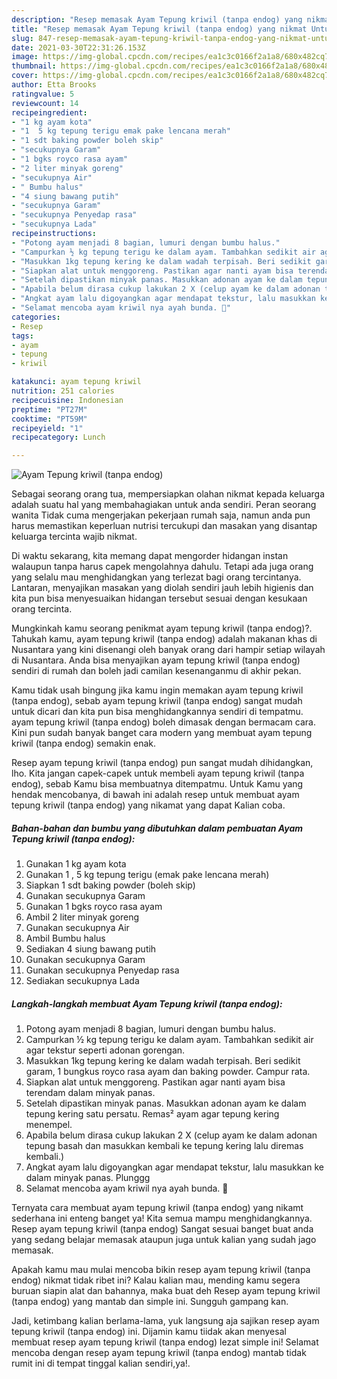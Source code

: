 ```yaml
---
description: "Resep memasak Ayam Tepung kriwil (tanpa endog) yang nikmat Untuk Jualan"
title: "Resep memasak Ayam Tepung kriwil (tanpa endog) yang nikmat Untuk Jualan"
slug: 847-resep-memasak-ayam-tepung-kriwil-tanpa-endog-yang-nikmat-untuk-jualan
date: 2021-03-30T22:31:26.153Z
image: https://img-global.cpcdn.com/recipes/ea1c3c0166f2a1a8/680x482cq70/ayam-tepung-kriwil-tanpa-endog-foto-resep-utama.jpg
thumbnail: https://img-global.cpcdn.com/recipes/ea1c3c0166f2a1a8/680x482cq70/ayam-tepung-kriwil-tanpa-endog-foto-resep-utama.jpg
cover: https://img-global.cpcdn.com/recipes/ea1c3c0166f2a1a8/680x482cq70/ayam-tepung-kriwil-tanpa-endog-foto-resep-utama.jpg
author: Etta Brooks
ratingvalue: 5
reviewcount: 14
recipeingredient:
- "1 kg ayam kota"
- "1  5 kg tepung terigu emak pake lencana merah"
- "1 sdt baking powder boleh skip"
- "secukupnya Garam"
- "1 bgks royco rasa ayam"
- "2 liter minyak goreng"
- "secukupnya Air"
- " Bumbu halus"
- "4 siung bawang putih"
- "secukupnya Garam"
- "secukupnya Penyedap rasa"
- "secukupnya Lada"
recipeinstructions:
- "Potong ayam menjadi 8 bagian, lumuri dengan bumbu halus."
- "Campurkan ½ kg tepung terigu ke dalam ayam. Tambahkan sedikit air agar tekstur seperti adonan gorengan."
- "Masukkan 1kg tepung kering ke dalam wadah terpisah. Beri sedikit garam, 1 bungkus royco rasa ayam dan baking powder. Campur rata."
- "Siapkan alat untuk menggoreng. Pastikan agar nanti ayam bisa terendam dalam minyak panas."
- "Setelah dipastikan minyak panas. Masukkan adonan ayam ke dalam tepung kering satu persatu. Remas² ayam agar tepung kering menempel."
- "Apabila belum dirasa cukup lakukan 2 X (celup ayam ke dalam adonan tepung basah dan masukkan kembali ke tepung kering lalu diremas kembali.)"
- "Angkat ayam lalu digoyangkan agar mendapat tekstur, lalu masukkan ke dalam minyak panas. Plunggg"
- "Selamat mencoba ayam kriwil nya ayah bunda. 🤗"
categories:
- Resep
tags:
- ayam
- tepung
- kriwil

katakunci: ayam tepung kriwil 
nutrition: 251 calories
recipecuisine: Indonesian
preptime: "PT27M"
cooktime: "PT59M"
recipeyield: "1"
recipecategory: Lunch

---
```



![Ayam Tepung kriwil (tanpa endog)](https://img-global.cpcdn.com/recipes/ea1c3c0166f2a1a8/680x482cq70/ayam-tepung-kriwil-tanpa-endog-foto-resep-utama.jpg)

Sebagai seorang orang tua, mempersiapkan olahan nikmat kepada keluarga adalah suatu hal yang membahagiakan untuk anda sendiri. Peran seorang  wanita Tidak cuma mengerjakan pekerjaan rumah saja, namun anda pun harus memastikan keperluan nutrisi tercukupi dan masakan yang disantap keluarga tercinta wajib nikmat.

Di waktu  sekarang, kita memang dapat mengorder hidangan instan walaupun tanpa harus capek mengolahnya dahulu. Tetapi ada juga orang yang selalu mau menghidangkan yang terlezat bagi orang tercintanya. Lantaran, menyajikan masakan yang diolah sendiri jauh lebih higienis dan kita pun bisa menyesuaikan hidangan tersebut sesuai dengan kesukaan orang tercinta. 



Mungkinkah kamu seorang penikmat ayam tepung kriwil (tanpa endog)?. Tahukah kamu, ayam tepung kriwil (tanpa endog) adalah makanan khas di Nusantara yang kini disenangi oleh banyak orang dari hampir setiap wilayah di Nusantara. Anda bisa menyajikan ayam tepung kriwil (tanpa endog) sendiri di rumah dan boleh jadi camilan kesenanganmu di akhir pekan.

Kamu tidak usah bingung jika kamu ingin memakan ayam tepung kriwil (tanpa endog), sebab ayam tepung kriwil (tanpa endog) sangat mudah untuk dicari dan kita pun bisa menghidangkannya sendiri di tempatmu. ayam tepung kriwil (tanpa endog) boleh dimasak dengan bermacam cara. Kini pun sudah banyak banget cara modern yang membuat ayam tepung kriwil (tanpa endog) semakin enak.

Resep ayam tepung kriwil (tanpa endog) pun sangat mudah dihidangkan, lho. Kita jangan capek-capek untuk membeli ayam tepung kriwil (tanpa endog), sebab Kamu bisa membuatnya ditempatmu. Untuk Kamu yang hendak mencobanya, di bawah ini adalah resep untuk membuat ayam tepung kriwil (tanpa endog) yang nikamat yang dapat Kalian coba.

<!--inarticleads1-->

##### Bahan-bahan dan bumbu yang dibutuhkan dalam pembuatan Ayam Tepung kriwil (tanpa endog):

1. Gunakan 1 kg ayam kota
1. Gunakan 1 , 5 kg tepung terigu (emak pake lencana merah)
1. Siapkan 1 sdt baking powder (boleh skip)
1. Gunakan secukupnya Garam
1. Gunakan 1 bgks royco rasa ayam
1. Ambil 2 liter minyak goreng
1. Gunakan secukupnya Air
1. Ambil  Bumbu halus
1. Sediakan 4 siung bawang putih
1. Gunakan secukupnya Garam
1. Gunakan secukupnya Penyedap rasa
1. Sediakan secukupnya Lada




<!--inarticleads2-->

##### Langkah-langkah membuat Ayam Tepung kriwil (tanpa endog):

1. Potong ayam menjadi 8 bagian, lumuri dengan bumbu halus.
1. Campurkan ½ kg tepung terigu ke dalam ayam. Tambahkan sedikit air agar tekstur seperti adonan gorengan.
1. Masukkan 1kg tepung kering ke dalam wadah terpisah. Beri sedikit garam, 1 bungkus royco rasa ayam dan baking powder. Campur rata.
1. Siapkan alat untuk menggoreng. Pastikan agar nanti ayam bisa terendam dalam minyak panas.
1. Setelah dipastikan minyak panas. Masukkan adonan ayam ke dalam tepung kering satu persatu. Remas² ayam agar tepung kering menempel.
1. Apabila belum dirasa cukup lakukan 2 X (celup ayam ke dalam adonan tepung basah dan masukkan kembali ke tepung kering lalu diremas kembali.)
1. Angkat ayam lalu digoyangkan agar mendapat tekstur, lalu masukkan ke dalam minyak panas. Plunggg
1. Selamat mencoba ayam kriwil nya ayah bunda. 🤗




Ternyata cara membuat ayam tepung kriwil (tanpa endog) yang nikamt sederhana ini enteng banget ya! Kita semua mampu menghidangkannya. Resep ayam tepung kriwil (tanpa endog) Sangat sesuai banget buat anda yang sedang belajar memasak ataupun juga untuk kalian yang sudah jago memasak.

Apakah kamu mau mulai mencoba bikin resep ayam tepung kriwil (tanpa endog) nikmat tidak ribet ini? Kalau kalian mau, mending kamu segera buruan siapin alat dan bahannya, maka buat deh Resep ayam tepung kriwil (tanpa endog) yang mantab dan simple ini. Sungguh gampang kan. 

Jadi, ketimbang kalian berlama-lama, yuk langsung aja sajikan resep ayam tepung kriwil (tanpa endog) ini. Dijamin kamu tiidak akan menyesal membuat resep ayam tepung kriwil (tanpa endog) lezat simple ini! Selamat mencoba dengan resep ayam tepung kriwil (tanpa endog) mantab tidak rumit ini di tempat tinggal kalian sendiri,ya!.

